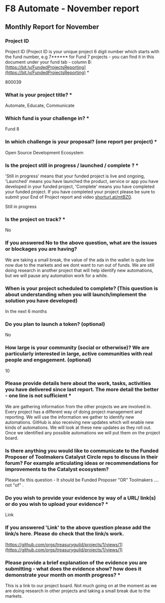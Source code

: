# F8 Automate - November report

## Monthly Report for November

### Project ID

Project ID (Project ID is your unique project 6 digit number which starts with the fund number, e.g 7\*\*\*\*\*\* for Fund 7 projects - you can find it in this document under your fund tab - column B: [https://bit.ly/FundedProjectsReporting](https://bit.ly/FundedProjectsReporting) \*

800039

### What is your project title? \*

Automate, Educate, Communicate

### Which fund is your challenge in? \*

Fund 8

### In which challenge is your proposal? (one report per project) \*

Open Source Development Ecosystem

### Is the project still in progress / launched / complete ? \*

'Still in progress' means that your funded project is live and ongoing, 'Launched' means you have launched the product, service or app you have developed in your funded project, 'Complete' means you have completed your funded project. If you have completed your project please be sure to submit your End of Project report and video [shorturl.at/mtBZ0](http://shorturl.at/mtBZ0).

Still in progress

### Is the project on track? \*

No

### If you answered No to the above question, what are the issues or blockages you are having?

We are taking a small break, the value of the ada in the wallet is quite low now due to the markets and we dont want to run out of funds. We are still doing research in another project that will help identify new automations, but we will pause any automation work for a while.

### When is your project scheduled to complete? (This question is about understanding when you will launch/implement the solution you have developed)

In the next 6 months

### Do you plan to launch a token? (optional)

No

### How large is your community (social or otherwise)? We are particularly interested in large, active communities with real people and engagement. (optional)

10

### Please provide details here about the work, tasks, activities you have delivered since last report. The more detail the better - one line is not sufficient \*

We are gathering information from the other projects we are involved in. Every project has a different way of doing project management and reporting. We will use the information we gather to identify new automations. GitHub is also receiving new updates which will enable new kinds of automations. We will look at these new updates as they roll out. Once we identified any possible automations we will put them on the project board.

### Is there anything you would like to communicate to the Funded Proposer of Toolmakers Catalyst Circle reps to discuss in their forum? For example articulating ideas or recommendations for improvements to the Catalyst ecosystem?

Please fix this question - It should be Funded Proposer "OR" Toolmakers .... not "of" .

### Do you wish to provide your evidence by way of a URL/ link(s) or do you wish to upload your evidence? \*

Link

### If you answered 'Link' to the above question please add the link/s here. Please do check that the link/s work.

[https://github.com/orgs/treasuryguild/projects/1/views/1](https://github.com/orgs/treasuryguild/projects/1/views/1)

### Please provide a brief explanation of the evidence you are submitting - what does the evidence show? how does it demonstrate your month on month progress? \*

This is a link to our project board. Not much going on at the moment as we are doing research in other projects and taking a small break due to the markets.
